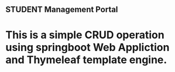 ## STUDENT Management Portal

# This is a simple CRUD operation using springboot Web Appliction and Thymeleaf template engine.
